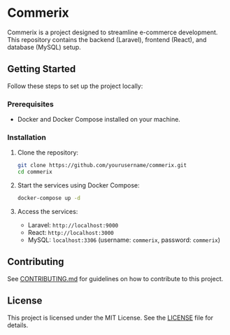 # Commerix

Commerix is a project designed to streamline e-commerce development. This repository contains the backend (Laravel), frontend (React), and database (MySQL) setup.

## Getting Started

Follow these steps to set up the project locally:

### Prerequisites

- Docker and Docker Compose installed on your machine.

### Installation

1. Clone the repository:
   ```bash
   git clone https://github.com/yourusername/commerix.git
   cd commerix
   ```

2. Start the services using Docker Compose:
   ```bash
   docker-compose up -d
   ```

3. Access the services:
   - Laravel: `http://localhost:9000`
   - React: `http://localhost:3000`
   - MySQL: `localhost:3306` (username: `commerix`, password: `commerix`)

## Contributing

See [CONTRIBUTING.md](CONTRIBUTING.md) for guidelines on how to contribute to this project.

## License

This project is licensed under the MIT License. See the [LICENSE](LICENSE) file for details.
